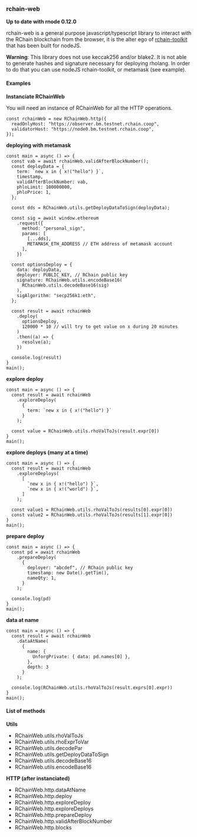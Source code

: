 ### rchain-web

**Up to date with rnode 0.12.0**

rchain-web is a general purpose javascript/typescript library to interact with the RChain blockchain from the browser, it is the alter ego of [rchain-toolkit](https://github.com/fabcotech/rchain-toolkit) that has been built for nodeJS.

**Warning**: This library does not use keccak256 and/or blake2. It is not able to generate hashes and signature necessary for deploying rholang. In order to do that you can use nodeJS rchain-toolkit, or metamask (see example).

#### Examples

**Instanciate RChainWeb**

You will need an instance of RChainWeb for all the HTTP operations.

```
const rchainWeb = new RChainWeb.http({
  readOnlyHost: "https://observer.bm.testnet.rchain.coop",
  validatorHost: "https://node0.bm.testnet.rchain.coop",
});
```

**deploying with metamask**

```
const main = async () => {
  const vab = await rchainWeb.validAfterBlockNumber();
  const deployData = {
    term: `new x in { x!("hello") }`,
    timestamp,
    validAfterBlockNumber: vab,
    phloLimit: 100000000,
    phloPrice: 1,
  };

  const dds = RChainWeb.utils.getDeployDataToSign(deployData);

  const sig = await window.ethereum
    .request({
      method: "personal_sign",
      params: [
        [...dds],
        METAMASK_ETH_ADDRESS // ETH address of metamask account
      ],
    })

  const optionsDeploy = {
    data: deployData,
    deployer: PUBLIC_KEY, // RChain public key
    signature: RChainWeb.utils.encodeBase16(
      RChainWeb.utils.decodeBase16(sig)
    ),
    sigAlgorithm: "secp256k1:eth",
  };

  const result = await rchainWeb
    .deploy(
      optionsDeploy,
      120000 * 10 // will try to get value on x during 20 minutes
    )
    .then((a) => {
      resolve(a);
    })

  console.log(result)
}
main();
```

**explore deploy**

```
const main = async () => {
  const result = await rchainWeb
    .exploreDeploy(
      {
        term: `new x in { x!("hello") }`
      }
    );

  const value = RChainWeb.utils.rhoValToJs(result.expr[0])
}
main();
```

**explore deploys (many at a time)**

```
const main = async () => {
  const result = await rchainWeb
    .exploreDeploys(
      [
        `new x in { x!("hello") }`,
        `new x in { x!("world") }`,
      ]
    );

  const value1 = RChainWeb.utils.rhoValToJs(results[0].expr[0])
  const value2 = RChainWeb.utils.rhoValToJs(results[1].expr[0])
}
main();
```

**prepare deploy**

```
const main = async () => {
  const pd = await rchainWeb
    .prepareDeploy(
      {
        deployer: "abcdef", // RChain public key
        timestamp: new Date().getTim(),
        nameQty: 1,
      }
    );

  console.log(pd)
}
main();
```

**data at name**

```
const main = async () => {
  const result = await rchainWeb
    .dataAtName(
      {
        name: {
          UnforgPrivate: { data: pd.names[0] },
        },
        depth: 3
      }
    );

  console.log(RChainWeb.utils.rhoValToJs(result.exprs[0].expr))
}
main();
```

#### List of methods

**Utils**

- RChainWeb.utils.rhoValToJs
- RChainWeb.utils.rhoExprToVar
- RChainWeb.utils.decodePar
- RChainWeb.utils.getDeployDataToSign
- RChainWeb.utils.decodeBase16
- RChainWeb.utils.encodeBase16

**HTTP (after instanciated)**

- RChainWeb.http.dataAtName
- RChainWeb.http.deploy
- RChainWeb.http.exploreDeploy
- RChainWeb.http.exploreDeploys
- RChainWeb.http.prepareDeploy
- RChainWeb.http.validAfterBlockNumber
- RChainWeb.http.blocks
